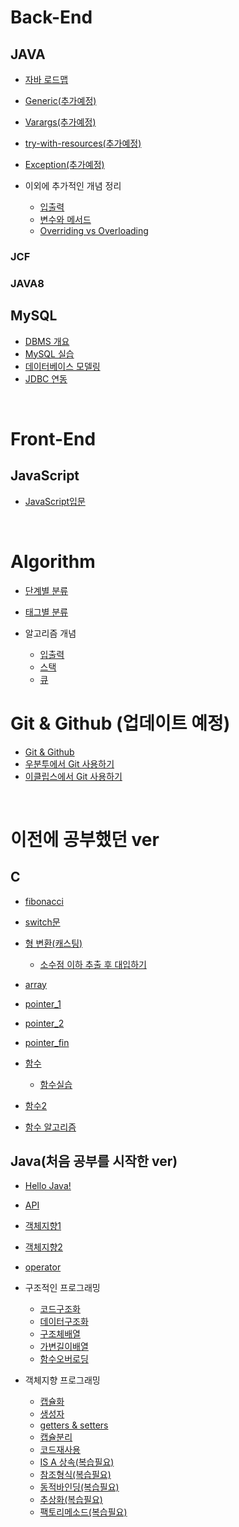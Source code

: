 
# Back-End

## JAVA

- [자바 로드맵](./Back-End/studyJava/javaRoadmap.md)
- [Generic(추가예정)](./Back-End/studyJava/generic.md)
- [Varargs(추가예정)](./Back-End/studyJava/varargs.md)
- [try-with-resources(추가예정)](./Back-End/studyJava/try-with-resources.md)
- [Exception(추가예정)](./Back-End/studyJava/exception.md)

- 이외에 추가적인 개념 정리

  - [입출력](./Back-End/studyJava/개념/입출력.md)
  - [변수와 메서드](./Back-End/studyJava/개념/변수와메서드.md)
  - [Overriding vs Overloading](./Back-End/studyJava/개념/OverrideOverload.md)


### JCF

### JAVA8

## MySQL

- [DBMS 개요](./Back-End/mySQL/01_DBMS개요.md)
- [MySQL 실습](./Back-End/mySQL/02_MySQL실습.md)
- [데이터베이스 모델링](./Back-End/mySQL/03_모델링.md)
- [JDBC 연동](./Back-End/mySQL/05_JDBC연동.md)

<br>

# Front-End

## JavaScript

- [JavaScript입문](https://github.com/Com-Sun/StudyJS)

<br>

# Algorithm

- [단계별 분류](https://github.com/Com-Sun/TIL/blob/main/Algorithm/level/README.md)

- [태그별 분류](https://github.com/Com-Sun/TIL/blob/main/Algorithm/tag/README.md)

- 알고리즘 개념
  - [입출력](./Algorithm/입출력.md)
  - [스택](./Algorithm/스택.md)
  - [큐](./Algorithm/큐.md)


# Git & Github (업데이트 예정)

- [Git & Github](https://github.com/Com-Sun/TIL/blob/main/Git/Git.md)
- [우분투에서 Git 사용하기](/Git/Linux.md)
- [이클립스에서 Git 사용하기](/Git/이클립스.md)

<br>

# 이전에 공부했던 ver

## C

- [fibonacci](https://github.com/Com-Sun/TIL/blob/main/C_practice/Ubuntu_programming/Fibonacci.md)

- [switch문](https://github.com/Com-Sun/TIL/blob/main/C_practice/switch%EB%AC%B8.md)

- [형 변환(캐스팅)](https://github.com/Com-Sun/TIL/blob/main/C_practice/%ED%98%95%EB%B3%80%ED%99%98.md#c%EC%96%B8%EC%96%B4%EC%97%90%EC%84%9C%EC%9D%98-%ED%98%95-%EB%B3%80%ED%99%98)

  - [소수점 이하 추출 후 대입하기](https://github.com/Com-Sun/TIL/blob/main/C_practice/Ubuntu_programming/casting_1.md)

- [array](./C_practice/array.md)

- [pointer_1](./C_practice/pointer_1.md)

- [pointer_2](./C_practice/pointer_2.md)

- [pointer_fin](./C_practice/pointer_fin.md)

- [함수](./C_practice/함수.md)
  - [함수실습](./C_practice/함수실습.md)

- [함수2](./C_practice/함수2.md)

- [함수 알고리즘](./C_practice/함수알고리즘.md)


## Java(처음 공부를 시작한 ver)
- [Hello Java!](./unUsed/javaStudy/hello_world.md)
- [API](./unUsed/javaStudy/api.md)
- [객체지향1](./unUsed/javaStudy/객체지향1.md)
- [객체지향2](./unUsed/javaStudy/객체지향2.md)
- [operator](./unUsed/javaStudy/Operator.md)

- 구조적인 프로그래밍
  - [코드구조화](./unUsed/javaStudy/StructuredProgramming/01_코드구조화.md)
  - [데이터구조화](./unUsed/javaStudy/StructuredProgramming/02_데이터구조화.md)
  - [구조체배열](./unUsed/javaStudy/StructuredProgramming/03_구조체배열.md)
  - [가변길이배열](./unUsed/javaStudy/StructuredProgramming/04_가변길이배열.md)
  - [함수오버로딩](./unUsed/javaStudy/StructuredProgramming/05_함수오버로딩.md)

- 객체지향 프로그래밍
  - [캡슐화](./unUsed/javaStudy/ObjectOrientedProgramming/01_캡슐화.md)
  - [생성자](./unUsed/javaStudy/ObjectOrientedProgramming/02_생성자.md)
  - [getters & setters](./unUsed/javaStudy/ObjectOrientedProgramming/03_Getters_Setters.md)
  - [캡슐분리](./unUsed/javaStudy/ObjectOrientedProgramming/04_캡슐분리.md)
  - [코드재사용](./unUsed/javaStudy/ObjectOrientedProgramming/05_코드재사용.md)
  - [IS A 상속(복습필요)](./unUsed/javaStudy/ObjectOrientedProgramming/06_IS_A상속.md)
  - [참조형식(복습필요)](./unUsed/javaStudy/ObjectOrientedProgramming/07_참조형식.md)
  - [동적바인딩(복습필요)](./unUsed/javaStudy/ObjectOrientedProgramming/08_동적바인딩.md)
  - [추상화(복습필요)](./unUsed/javaStudy/ObjectOrientedProgramming/09_추상화.md)
  - [팩토리메소드(복습필요)](./unUsed/javaStudy/ObjectOrientedProgramming/10_팩토리메소드.md)



